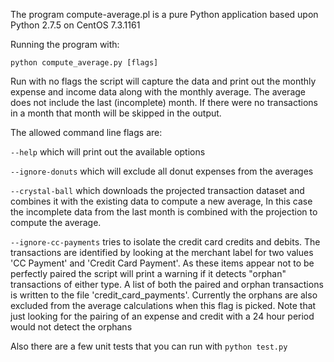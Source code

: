 
The program compute-average.pl is a pure Python application based upon 
Python 2.7.5 on CentOS 7.3.1161

Running the program with:

`python compute_average.py [flags]`


Run with no flags the script will capture the data and print out the monthly
expense and income data along with the monthly average. The average does
not include the last (incomplete) month. If there were no transactions in a
month that month will be skipped in the output.


The allowed command line flags are:

`--help` which will print out the available options

`--ignore-donuts` which will exclude all donut expenses from the averages

`--crystal-ball` which downloads the projected transaction dataset and
       combines it with the existing data to compute a new average, In this
       case the incomplete data from the last month is combined with the
       projection to compute the average.

`--ignore-cc-payments` tries to isolate the credit card credits and debits.
       The transactions are identified by looking at the merchant label for two
       values 'CC Payment' and 'Credit Card Payment'. As these items appear not
       to be perfectly paired the script will print a warning if it detects 
       "orphan" transactions of either type. A list of both the paired and
       orphan transactions is written to the file 'credit_card_payments'.
       Currently the orphans are also excluded from the average calculations
       when this flag is picked. Note that just looking for the pairing of an
       expense and credit with a 24 hour period would not detect the orphans


Also there are a few unit tests that you can run with `python test.py`

